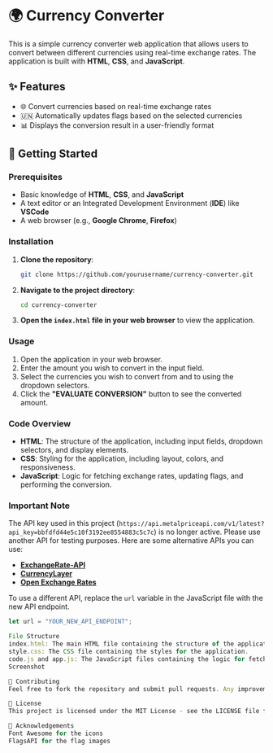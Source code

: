 # **🌍 Currency Converter**

This is a simple currency converter web application that allows users to convert between different currencies using real-time exchange rates. The application is built with **HTML**, **CSS**, and **JavaScript**.

## **✨ Features**

- 🌐 Convert currencies based on real-time exchange rates
- 🇺🇳 Automatically updates flags based on the selected currencies
- 📊 Displays the conversion result in a user-friendly format

## **🚀 Getting Started**

### **Prerequisites**

- Basic knowledge of **HTML**, **CSS**, and **JavaScript**
- A text editor or an Integrated Development Environment (**IDE**) like **VSCode**
- A web browser (e.g., **Google Chrome**, **Firefox**)

### **Installation**

1. **Clone the repository**:

    ```bash
    git clone https://github.com/yourusername/currency-converter.git
    ```

2. **Navigate to the project directory**:

    ```bash
    cd currency-converter
    ```

3. **Open the `index.html` file in your web browser** to view the application.

### **Usage**

1. Open the application in your web browser.
2. Enter the amount you wish to convert in the input field.
3. Select the currencies you wish to convert from and to using the dropdown selectors.
4. Click the **"EVALUATE CONVERSION"** button to see the converted amount.

### **Code Overview**

- **HTML**: The structure of the application, including input fields, dropdown selectors, and display elements.
- **CSS**: Styling for the application, including layout, colors, and responsiveness.
- **JavaScript**: Logic for fetching exchange rates, updating flags, and performing the conversion.

### **Important Note**

The API key used in this project (`https://api.metalpriceapi.com/v1/latest?api_key=bbfdfd44e5c10f3192ee8554883c5c7c`) is no longer active. Please use another API for testing purposes. Here are some alternative APIs you can use:

- [**ExchangeRate-API**](https://www.exchangerate-api.com/)
- [**CurrencyLayer**](https://currencylayer.com/)
- [**Open Exchange Rates**](https://openexchangerates.org/)

To use a different API, replace the `url` variable in the JavaScript file with the new API endpoint.

```javascript
let url = "YOUR_NEW_API_ENDPOINT";

File Structure
index.html: The main HTML file containing the structure of the application.
style.css: The CSS file containing the styles for the application.
code.js and app.js: The JavaScript files containing the logic for fetching exchange rates and updating the UI.
Screenshot

🤝 Contributing
Feel free to fork the repository and submit pull requests. Any improvements or bug fixes are welcome.

📄 License
This project is licensed under the MIT License - see the LICENSE file for details.

💖 Acknowledgements
Font Awesome for the icons
FlagsAPI for the flag images

